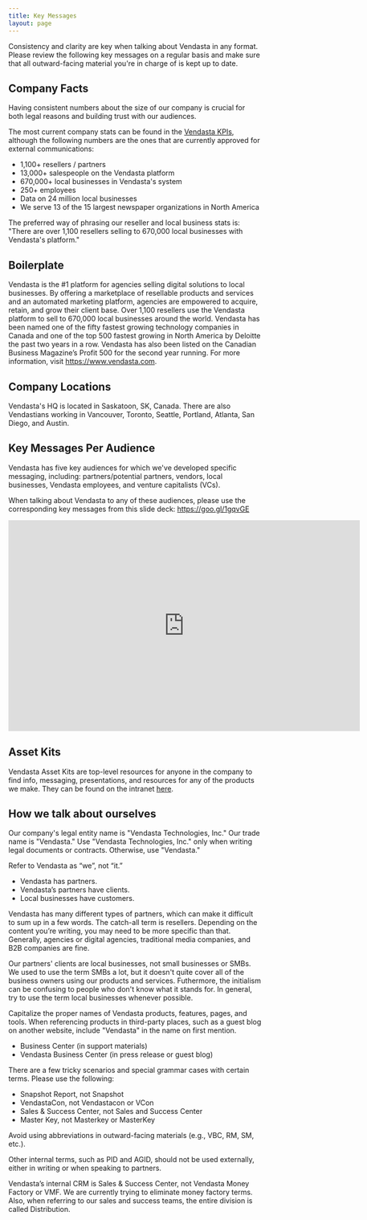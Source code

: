```yaml
---
title: Key Messages
layout: page
---
```


Consistency and clarity are key when talking about Vendasta in any format. Please review the following key messages on a regular basis and make sure that all outward-facing material you're in charge of is kept up to date.

## Company Facts

Having consistent numbers about the size of our company is crucial for both legal reasons and building trust with our audiences.

The most current company stats can be found in the [Vendasta KPIs](https://www.vendasta.com/kpi#), although the following numbers are the ones that are currently approved for external communications:

* 1,100+ resellers / partners
* 13,000+ salespeople on the Vendasta platform
* 670,000+ local businesses in Vendasta's system
* 250+ employees
* Data on 24 million local businesses
* We serve 13 of the 15 largest newspaper organizations in North America

The preferred way of phrasing our reseller and local business stats is: "There are over 1,100 resellers selling to 670,000 local businesses with Vendasta's platform."

## Boilerplate

Vendasta is the #1 platform for agencies selling digital solutions to local businesses. By offering a marketplace of resellable products and services and an automated marketing platform, agencies are empowered to acquire, retain, and grow their client base. Over 1,100 resellers use the Vendasta platform to sell to 670,000 local businesses around the world. Vendasta has been named one of the fifty fastest growing technology companies in Canada and one of the top 500 fastest growing in North America by Deloitte the past two years in a row. Vendasta has also been listed on the Canadian Business Magazine’s Profit 500 for the second year running. For more information, visit https://www.vendasta.com.

## Company Locations

Vendasta's HQ is located in Saskatoon, SK, Canada. There are also Vendastians working in Vancouver, Toronto, Seattle, Portland, Atlanta, San Diego, and Austin.

## Key Messages Per Audience

Vendasta has five key audiences for which we've developed specific messaging, including: partners/potential partners, vendors, local businesses, Vendasta employees, and venture capitalists (VCs). 

When talking about Vendasta to any of these audiences, please use the corresponding key messages from this slide deck: https://goo.gl/1gqvGE

<iframe src="https://docs.google.com/a/vendasta.com/presentation/d/e/2PACX-1vSyND_kRjg5VnNj2QWF8qxzHu0tiqGyd1QfLu-Ffow12tylVsnAfGIVzFt_xnFgiBxfU0mU-BOvSual/embed?start=false&loop=false&delayms=3000" frameborder="0" width="700" height="420" allowfullscreen="true" mozallowfullscreen="true" webkitallowfullscreen="true"></iframe>

## Asset Kits

Vendasta Asset Kits are top-level resources for anyone in the company to find info, messaging, presentations, and resources for any of the products we make. They can be found on the intranet [here](https://sites.google.com/vendasta.com/intranet2/platform-products/asset-kits?authuser=0).

## How we talk about ourselves

Our company's legal entity name is "Vendasta Technologies, Inc." Our trade name is "Vendasta." Use "Vendasta Technologies, Inc." only when writing legal documents or contracts. Otherwise, use "Vendasta."

Refer to Vendasta as “we”, not “it.” 

* Vendasta has partners.
* Vendasta’s partners have clients.
* Local businesses have customers.

Vendasta has many different types of partners, which can make it difficult to sum up in a few words. The catch-all term is resellers. Depending on the content you’re writing, you may need to be more specific than that. Generally, agencies or digital agencies, traditional media companies, and B2B companies are fine. 

Our partners' clients are local businesses, not small businesses or SMBs. We used to use the term SMBs a lot, but it doesn't quite cover all of the business owners using our products and services. Futhermore, the initialism can be confusing to people who don't know what it stands for. In general, try to use the term local businesses whenever possible.

Capitalize the proper names of Vendasta products, features, pages, and tools. When referencing products in third-party places, such as a guest blog on another website, include "Vendasta" in the name on first mention.

* Business Center (in support materials)
* Vendasta Business Center (in press release or guest blog)

There are a few tricky scenarios and special grammar cases with certain terms. Please use the following:

* Snapshot Report, not Snapshot
* VendastaCon, not Vendastacon or VCon
* Sales & Success Center, not Sales and Success Center
* Master Key, not Masterkey or MasterKey

Avoid using abbreviations in outward-facing materials (e.g., VBC, RM, SM, etc.).

Other internal terms, such as PID and AGID, should not be used externally, either in writing or when speaking to partners.

Vendasta’s internal CRM is Sales & Success Center, not Vendasta Money Factory or VMF. We are currently trying to eliminate money factory terms. Also, when referring to our sales and success teams, the entire division is called Distribution. 
